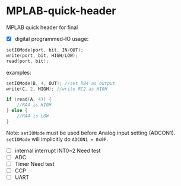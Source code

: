 # MPLAB-quick-header
MPLAB quick header for final 

- [x] digital programmed-IO
usage:
```c
setIOMode(port, bit, IN/OUT);
write(port, bit, HIGH/LOW);
read(port, bit);
```
examples:
```c
setIOMode(B, 4, OUT); //set RB4 as output
write(C, 2, HIGH); //write RC2 as HIGH

if (read(A, 4)) {
    //RA4 is HIGH
} else {
    //RA4 is LOW
}
```
Note: `setIOMode` must be used before Analog input setting (ADCON1). `setIOMode` will implicitly do `ADCON1 = 0x0F`.

- [ ] internal interrupt INT0~2
Need test
- [ ] ADC
- [ ] Timer
Need test
- [ ] CCP
- [ ] UART
